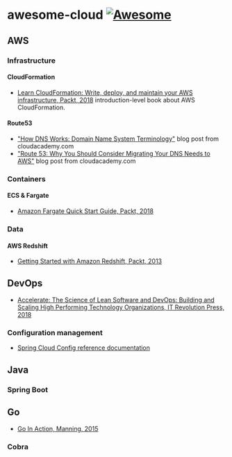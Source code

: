 # awesome-cloud [![Awesome](https://cdn.rawgit.com/sindresorhus/awesome/d7305f38d29fed78fa85652e3a63e154dd8e8829/media/badge.svg)](https://github.com/sindresorhus/awesome)

## AWS

### Infrastructure

#### CloudFormation

- [Learn CloudFormation: Write, deploy, and maintain your AWS infrastructure, Packt, 2018](https://www.amazon.com/Learn-CloudFormation-deploy-maintain-infrastructure-ebook/dp/B07FDD15KT) introduction-level book about AWS CloudFormation.

#### Route53

- ["How DNS Works: Domain Name System Terminology"](https://cloudacademy.com/how-dns-works/) blog post from cloudacademy.com
- ["Route 53: Why You Should Consider Migrating Your DNS Needs to AWS"](https://cloudacademy.com/blog/route53-dns-migration/) blog post from cloudacademy.com

### Containers

#### ECS & Fargate

- [Amazon Fargate Quick Start Guide, Packt, 2018](https://www.amazon.com/Amazon-Fargate-Quick-Start-Guide-ebook/dp/B07FY8VFGL)

### Data

#### AWS Redshift

- [Getting Started with Amazon Redshift, Packt, 2013](https://www.packtpub.com/big-data-and-business-intelligence/getting-started-amazon-redshift)

## DevOps

- [Accelerate: The Science of Lean Software and DevOps: Building and Scaling High Performing Technology Organizations, IT Revolution Press, 2018](https://www.amazon.com/Accelerate-Software-Performing-Technology-Organizations/dp/1942788339)

### Configuration management


- [Spring Cloud Config reference documentation](https://cloud.spring.io/spring-cloud-config/reference/html)

## Java

### Spring Boot

## Go

- [Go In Action, Manning, 2015](https://www.amazon.com/Go-Action-William-Kennedy/dp/1617291781)

### Cobra
